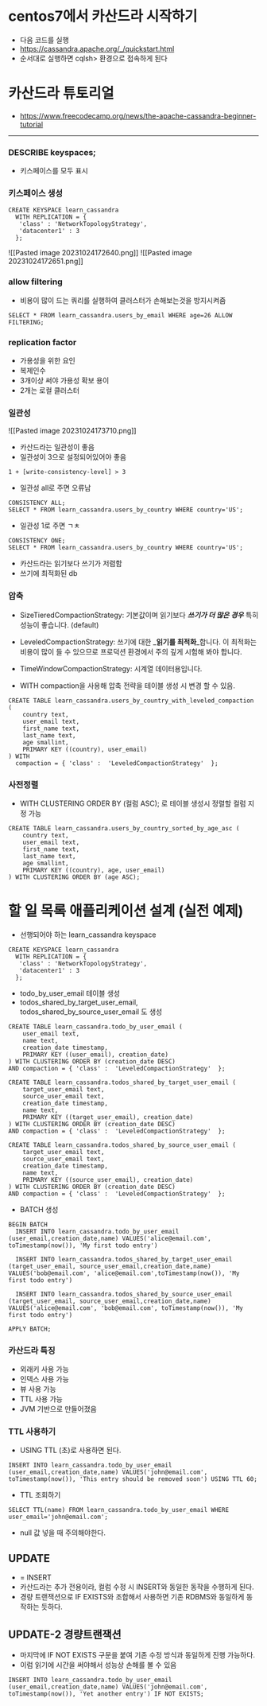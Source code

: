 
# centos7에서 카산드라 시작하기

- 다음 코드를 실행
- <https://cassandra.apache.org/_/quickstart.html>
- 순서대로 실행하면 cqlsh> 환경으로 접속하게 된다


# 카산드라 튜토리얼
- <https://www.freecodecamp.org/news/the-apache-cassandra-beginner-tutorial>

---

### DESCRIBE keyspaces;
- 키스페이스를 모두 표시

### 키스페이스 생성
```
CREATE KEYSPACE learn_cassandra
  WITH REPLICATION = { 
   'class' : 'NetworkTopologyStrategy',
   'datacenter1' : 3 
  };
```


![[Pasted image 20231024172640.png]]
![[Pasted image 20231024172651.png]]


### allow filtering
- 비용이 많이 드는 쿼리를 실행하여 클러스터가 손해보는것을 방지시켜줌
```
SELECT * FROM learn_cassandra.users_by_email WHERE age=26 ALLOW FILTERING;
```

### replication factor
- 가용성을 위한 요인 
- 복제인수
- 3개이상 써야 가용성 확보 용이
- 2개는 로컬 클러스터 

### 일관성

![[Pasted image 20231024173710.png]]

- 카산드라는 일관성이 좋음
- 일관성이 3으로 설정되어있어야 좋음

```
1 + [write-consistency-level] > 3
```


- 일관성 all로 주면 오류남
```
CONSISTENCY ALL;
SELECT * FROM learn_cassandra.users_by_country WHERE country='US';
```

- 일관성 1로 주면 ㄱㅊ
```
CONSISTENCY ONE;
SELECT * FROM learn_cassandra.users_by_country WHERE country='US';
```


- 카산드라는 읽기보다 쓰기가 저렴함
- 쓰기에 최적화된 db


### 압축

- SizeTieredCompactionStrategy: 기본값이며 읽기보다 _**쓰기가 더 많은 경우**_ 특히 성능이 좋습니다. (default)
- LeveledCompactionStrategy: 쓰기에 대한 _**읽기를 최적화**_합니다. 이 최적화는 비용이 많이 들 수 있으므로 프로덕션 환경에서 주의 깊게 시험해 봐야 합니다.
- TimeWindowCompactionStrategy: 시계열 데이터용입니다.

- WITH compaction을 사용해 압축 전략을 테이블 생성 시 변경 할 수 있음.

```
CREATE TABLE learn_cassandra.users_by_country_with_leveled_compaction (
    country text,
    user_email text,
    first_name text,
    last_name text,
    age smallint,
    PRIMARY KEY ((country), user_email)
) WITH
  compaction = { 'class' :  'LeveledCompactionStrategy'  };
```


### 사전정렬
- WITH CLUSTERING ORDER BY (컬럼 ASC); 로 테이블 생성시 정렬할 컬럼 지정 가능

```
CREATE TABLE learn_cassandra.users_by_country_sorted_by_age_asc (
    country text,
    user_email text,
    first_name text,
    last_name text,
    age smallint,
    PRIMARY KEY ((country), age, user_email)
) WITH CLUSTERING ORDER BY (age ASC);
```


# 할 일 목록 애플리케이션 설계 (실전 예제)

- 선행되어야 하는 learn_cassandra keyspace

```
CREATE KEYSPACE learn_cassandra
  WITH REPLICATION = { 
   'class' : 'NetworkTopologyStrategy',
   'datacenter1' : 3 
  };
```

- todo_by_user_email 테이블 생성
- todos_shared_by_target_user_email, todos_shared_by_source_user_email 도 생성
```
CREATE TABLE learn_cassandra.todo_by_user_email (
    user_email text,
    name text,
    creation_date timestamp,
    PRIMARY KEY ((user_email), creation_date)
) WITH CLUSTERING ORDER BY (creation_date DESC)
AND compaction = { 'class' :  'LeveledCompactionStrategy'  };

CREATE TABLE learn_cassandra.todos_shared_by_target_user_email (
    target_user_email text,
    source_user_email text,
    creation_date timestamp,
    name text,
    PRIMARY KEY ((target_user_email), creation_date)
) WITH CLUSTERING ORDER BY (creation_date DESC)
AND compaction = { 'class' :  'LeveledCompactionStrategy'  };

CREATE TABLE learn_cassandra.todos_shared_by_source_user_email (
    target_user_email text,
    source_user_email text,
    creation_date timestamp,
    name text,
    PRIMARY KEY ((source_user_email), creation_date)
) WITH CLUSTERING ORDER BY (creation_date DESC)
AND compaction = { 'class' :  'LeveledCompactionStrategy'  };
```

- BATCH 생성
```
BEGIN BATCH
  INSERT INTO learn_cassandra.todo_by_user_email (user_email,creation_date,name) VALUES('alice@email.com', toTimestamp(now()), 'My first todo entry')

  INSERT INTO learn_cassandra.todos_shared_by_target_user_email (target_user_email, source_user_email,creation_date,name) VALUES('bob@email.com', 'alice@email.com',toTimestamp(now()), 'My first todo entry')

  INSERT INTO learn_cassandra.todos_shared_by_source_user_email (target_user_email, source_user_email,creation_date,name) VALUES('alice@email.com', 'bob@email.com', toTimestamp(now()), 'My first todo entry')

APPLY BATCH;
```

### 카산드라 특징 
- 외래키 사용 가능
- 인덱스 사용 가능
- 뷰 사용 가능
- TTL 사용 가능
- JVM 기반으로 만들어졌음

### TTL 사용하기
- USING TTL (초)로 사용하면 된다.
```
INSERT INTO learn_cassandra.todo_by_user_email (user_email,creation_date,name) VALUES('john@email.com', toTimestamp(now()), 'This entry should be removed soon') USING TTL 60;
```

- TTL 조회하기
```
SELECT TTL(name) FROM learn_cassandra.todo_by_user_email WHERE user_email='john@email.com';
```

- null 값 넣을 때 주의해야한다.


## UPDATE
- = INSERT
- 카산드라는 추가 전용이라, 컬럼 수정 시 INSERT와 동일한 동작을 수행하게 된다.
- 경량 트랜잭션으로 IF EXISTS와 조합해서 사용하면 기존 RDBMS와 동일하게 동작하는 듯하다.

## UPDATE-2 경량트랜잭션
- 마지막에 IF NOT EXISTS 구문을 붙여 기존 수정 방식과 동일하게 진행 가능하다.
- 이럼 읽기에 시간을 써야해서 성능상 손해를 볼 수 있음 

```
INSERT INTO learn_cassandra.todo_by_user_email (user_email,creation_date,name) VALUES('john@email.com', toTimestamp(now()), 'Yet another entry') IF NOT EXISTS;
```